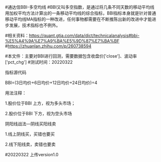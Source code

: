 #通达信BBI-多空均线
#BBI又叫多空指数，是通过将几条不同天数的移动平均线用加权平均方法计算出的一条移动平均线的综合指标，BBI指标本身就是针对普通移动平均线MA指标的一种改进，任何事物都需要在不断推陈出新的改进中才能进步发展，技术指标也不例外。

#相关资料：https://quant.gtja.com/data/dict/technicalanalysis#bbi-%E5%A4%9A%E7%A9%BA%E5%9D%87%E7%BA%BF
#https://zhuanlan.zhihu.com/p/260738594

#本文件：主要对BBI进行回测，需要数据包含收盘价['close']、波动率['pct_chg']
#测试时间：20220322


指标源代码

BBI=(3日均价+6日均价+12日均价+24日均价)÷4

用法注释：

1.股价位于BBI 上方，视为多头市场；

2.股价位于BBI 下方，视为空头市场


阴阳线战法—阴线买阳线卖

1.线上阴线买，买错也要买

2.线下阳线卖，卖错也要卖



#20220322
上传version1.0